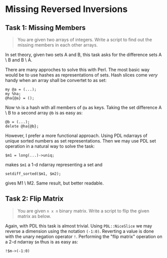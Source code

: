 # Missing Reversed Inversions
## Task 1: Missing Members
> You are given two arrays of integers.
> Write a script to find out the missing members in each other arrays.

In set theory, given two sets A and B, this task asks for the difference sets A \ B and B \ A.

There are many approches to solve this with Perl.
The most basic way would be to use hashes as representations of sets.
Hash slices come *very* handy when an array shall be convertet to as set:
```
my @a = (...);
my %ha;
@ha{@a} = ();
```
Now `%h` is a hash with all members of `@a` as keys.
Taking the set difference A \ B to a second array `@b` is as easy as:
```
@b = (...);
delete @ha{@b};
```
However, I prefer a more functional approach.
Using PDL ndarrays of unique sorted numbers as set representations.
Then we may use PDL set operation in a natural way to solve the task:
```
$m1 = long(...)->uniq;
```
makes `$m1` a 1-d ndarray representing a set and
```
setdiff_sorted($m1, $m2);
```
gives M1 \ M2.
Same result, but better readable.
## Task 2: Flip Matrix
> You are given `n x n` binary matrix. 
> Write a script to flip the given matrix as below.
 
Again, with PDL this task is almost trivial.
Using `PDL::NiceSlice` we may reverse a dimension using the notation `(-1:0)`.
Reverting a value is done with the unary negation operator `!`.
Performing the "flip matrix" operation on a 2-d ndarray `$m` thus is as easy as:
```
!$m->(-1:0)
```